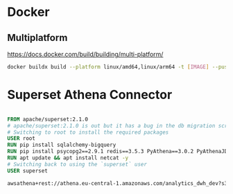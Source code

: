 # Docker

## Multiplatform
https://docs.docker.com/build/building/multi-platform/

```bash
docker buildx build --platform linux/amd64,linux/arm64 -t [IMAGE] --push .
```

# Superset Athena Connector
```Dockerfile

FROM apache/superset:2.1.0
# apache/superset:2.1.0 is out but it has a bug in the db migration script: https://github.com/apache/superset/issues/23483
# Switching to root to install the required packages
USER root
RUN pip install sqlalchemy-bigquery
RUN pip install psycopg2==2.9.1 redis==3.5.3 PyAthena==3.0.2 PyAthenaJDBC
RUN apt update && apt install netcat -y
# Switching back to using the `superset` user
USER superset
```

```bash
awsathena+rest://athena.eu-central-1.amazonaws.com/analytics_dwh_dev?s3_staging_dir=s3%3A%2F%2Fdev-ci-mpathic-analytics-dwh%2Fsuperset

```